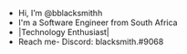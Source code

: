 -  Hi, I’m @bblacksmithh
-  I'm a Software Engineer from South Africa
-  |Technology Enthusiast|
-  Reach me-
    Discord: blacksmith.#9068
